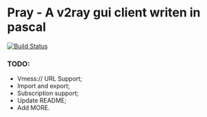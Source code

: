 # Pray - A v2ray gui client writen in pascal

[![Build Status](https://travis-ci.com/lunafe/pray.svg?branch=master)](https://travis-ci.com/lunafe/pray)

### TODO:

- Vmess:// URL Support;
- Import and export;
- Subscription support;
- Update README;
- Add MORE.